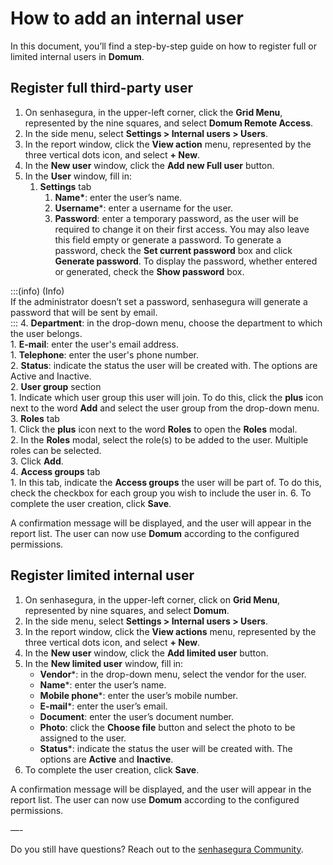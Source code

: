 # How to add an internal user

In this document, you’ll find a step-by-step guide on how to register full or limited internal users in **Domum**.

## Register full third-party user

1. On senhasegura, in the upper-left corner, click the **Grid Menu**, represented by the nine squares, and select **Domum Remote Access**.  
2. In the side menu, select **Settings \> Internal users \> Users**.  
3. In the report window, click the **View action** menu, represented by the three vertical dots icon, and select **\+ New**.  
4. In the **New user** window, click the **Add new Full user** button.  
5. In the **User** window, fill in:  
   1. **Settings** tab  
      1. **Name\***: enter the user’s name.  
      2. **Username**\*: enter a username for the user.  
      3. **Password**: enter a temporary password, as the user will be required to change it on their first access. You may also leave this field empty or generate a password. To generate a password, check the **Set current password** box and click **Generate password**. To display the password, whether entered or generated, check the **Show password** box.
<!-- Fix callout -->
:::(info) (Info)  
If the administrator doesn’t set a password, senhasegura will generate a password that will be sent by email.  
:::
      4. **Department**: in the drop-down menu, choose the department to which the user belongs.  
         1. **E-mail**: enter the user's email address.  
            1. **Telephone**: enter the user's phone number.  
            2. **Status**: indicate the status the user will be created with. The options are Active and Inactive.  
         2.    **User group** section  
            1.  Indicate which user group this user will join. To do this, click the **plus** icon next to the word **Add** and select the user group from the drop-down menu.  
         3. **Roles** tab  
            1. Click the **plus** icon next to the word **Roles** to open the **Roles** modal.  
            2. In the **Roles** modal, select the role(s) to be added to the user. Multiple roles can be selected.  
            3. Click **Add**.  
         4. **Access groups** tab  
            1. In this tab, indicate the **Access groups** the user will be part of. To do this, check the checkbox for each group you wish to include the user in.
6. To complete the user creation, click **Save**.

A confirmation message will be displayed, and the user will appear in the report list. The user can now use **Domum** according to the configured permissions.

## **Register limited internal user**

1. On senhasegura, in the upper-left corner, click on **Grid Menu**, represented by nine squares, and select **Domum**.  
2. In the side menu, select **Settings > Internal users > Users**.  
3. In the report window, click the **View actions** menu, represented by the three vertical dots icon, and select **+ New**.  
4. In the **New user** window, click the **Add limited user** button.  
5. In the **New limited user** window, fill in:
   - **Vendor**\*: in the drop-down menu, select the vendor for the user.  
   - **Name**\*: enter the user’s name.  
   - **Mobile phone**\*: enter the user’s mobile number.  
   - **E-mail**\*: enter the user’s email.  
   - **Document**: enter the user’s document number.  
   - **Photo**: click the **Choose file** button and select the photo to be assigned to the user.  
   - **Status**\*: indicate the status the user will be created with. The options are **Active** and **Inactive**.
6. To complete the user creation, click **Save**.

A confirmation message will be displayed, and the user will appear in the report list. The user can now use **Domum** according to the configured permissions.

—-

Do you still have questions? Reach out to the [senhasegura Community](https://community.senhasegura.io/).
